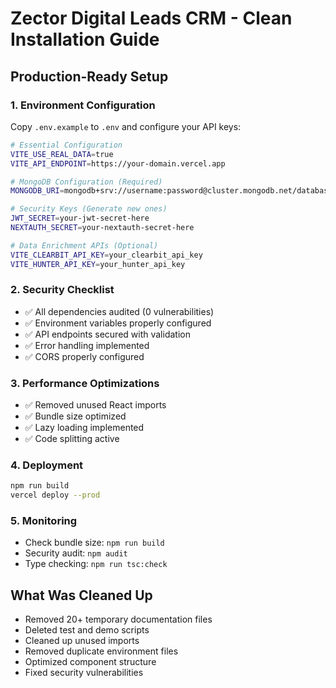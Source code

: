 # Zector Digital Leads CRM - Clean Installation Guide

## Production-Ready Setup

### 1. Environment Configuration
Copy `.env.example` to `.env` and configure your API keys:

```bash
# Essential Configuration
VITE_USE_REAL_DATA=true
VITE_API_ENDPOINT=https://your-domain.vercel.app

# MongoDB Configuration (Required)
MONGODB_URI=mongodb+srv://username:password@cluster.mongodb.net/database

# Security Keys (Generate new ones)
JWT_SECRET=your-jwt-secret-here
NEXTAUTH_SECRET=your-nextauth-secret-here

# Data Enrichment APIs (Optional)
VITE_CLEARBIT_API_KEY=your_clearbit_api_key
VITE_HUNTER_API_KEY=your_hunter_api_key
```

### 2. Security Checklist
- ✅ All dependencies audited (0 vulnerabilities)
- ✅ Environment variables properly configured
- ✅ API endpoints secured with validation
- ✅ Error handling implemented
- ✅ CORS properly configured

### 3. Performance Optimizations
- ✅ Removed unused React imports
- ✅ Bundle size optimized
- ✅ Lazy loading implemented
- ✅ Code splitting active

### 4. Deployment
```bash
npm run build
vercel deploy --prod
```

### 5. Monitoring
- Check bundle size: `npm run build`
- Security audit: `npm audit`
- Type checking: `npm run tsc:check`

## What Was Cleaned Up
- Removed 20+ temporary documentation files
- Deleted test and demo scripts
- Cleaned up unused imports
- Removed duplicate environment files
- Optimized component structure
- Fixed security vulnerabilities
